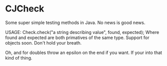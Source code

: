 CJCheck
=======

Some super simple testing methods in Java. No news is good news. 

USAGE: Check.check("a string describing value", found, expected);
Where found and expected are both primatives of the same type. 
Support for objects soon. Don't hold your breath.

Oh, and for doubles throw an epsilon on the end if you want. If your into that kind of thing.
